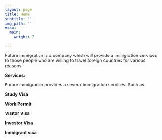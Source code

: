 ```yaml
---
layout: page
title: Home
subtitle: ''
img_path: ''
menu:
  main:
    weight: 7

---
```

Future immigration is a company which will provide a immigration services to those people who are willing to travel foreign countries for various reasons

**Services:**

Future immigration provides a several immigration services. Such as:

**Study Visa**

 **Work Permit**

 **Visitor Visa**

**Investor Visa**

 **Immigrant visa**